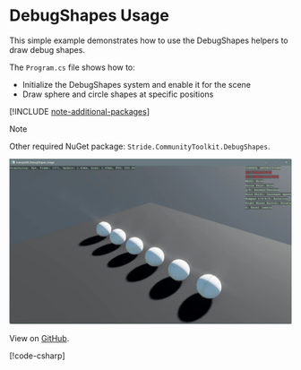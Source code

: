 # DebugShapes Usage

This simple example demonstrates how to use the DebugShapes helpers to draw debug shapes.

The `Program.cs` file shows how to:
- Initialize the DebugShapes system and enable it for the scene
- Draw sphere and circle shapes at specific positions

[!INCLUDE [note-additional-packages](../../../includes/manual/examples/note-additional-packages.md)]

> [!NOTE]
> Other required NuGet package: `Stride.CommunityToolkit.DebugShapes`.

![DebugShapes Usage Example](media/stride-game-engine-example08-debugshapes-usage.webp)

View on [GitHub](https://github.com/stride3d/stride-community-toolkit/tree/main/examples/code-only/Example08_DebugShapes_Usage).

[!code-csharp[](../../../../examples/code-only/Example08_DebugShapes_Usage/Program.cs)]